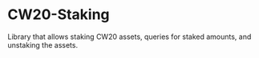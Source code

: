 CW20-Staking
=======

Library that allows staking CW20 assets, queries for staked amounts, and unstaking the assets.

